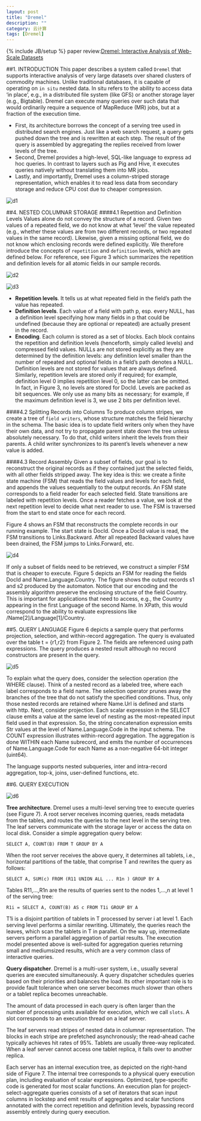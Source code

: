 ```yaml
---
layout: post
title: "Dremel"
description: ""
category: 云计算
tags: [Dremel]
---
```

{% include JB/setup %}
paper review:[Dremel: Interactive Analysis of Web-Scale Datasets](http://static.googleusercontent.com/external_content/untrusted_dlcp/research.google.com/zh-CN//pubs/archive/36632.pdf)

<!--break-->
##1. INTRODUCTION
This paper describes a system called `Dremel` that supports interactive analysis of very large datasets over shared clusters of commodity machines. Unlike traditional databases, it is capable of operating on `in situ` nested data. In situ refers to the ability to access data ‘in place’, e.g., in a distributed file system (like GFS) or another storage layer (e.g., Bigtable). Dremel can execute many queries over such data that would ordinarily require a sequence of MapReduce (MR) jobs, but at a fraction of the execution time.

* First, its architecture borrows the concept of a serving tree used in distributed search engines. Just like a web search request, a query gets pushed down the tree and is rewritten at each step. The result of the query is assembled by aggregating the replies received from lower levels of the tree.
* Second, Dremel provides a high-level, SQL-like language to express ad hoc queries. In contrast to layers such as Pig and Hive, it executes queries natively without translating them into MR jobs.
* Lastly, and importantly, Dremel uses a column-striped storage representation, which enables it to read less data from secondary storage and reduce CPU cost due to cheaper compression. 

![d1](/assets/2013-06-03-dremel/dremel1.png)

##4. NESTED COLUMNAR STORAGE
####4.1 Repetition and Definition Levels
Values alone do not convey the structure of a record. Given two values of a repeated field, we do not know at what ‘level’ the value repeated (e.g., whether these values are from two different records, or two repeated values in the same record). Likewise, given a missing optional field, we do not know which enclosing records were defined explicitly. We therefore introduce the concepts of `repetition` and `definition` levels, which are defined below. For reference, see Figure 3 which summarizes the repetition and definition levels for all atomic fields in our sample records.

![d2](/assets/2013-06-03-dremel/dremel2.png)

![d3](/assets/2013-06-03-dremel/dremel3.png)

* **Repetition levels**. It tells us at what repeated field in the field’s path the value has repeated.
* **Definition levels**. Each value of a field with path p, esp. every NULL, has a definition level specifying how many fields in p that could be undefined (because they are optional or repeated) are actually present in the record.
* **Encoding**. Each column is stored as a set of blocks. Each block contains the repetition and definition levels (henceforth, simply called levels) and compressed field values. NULLs are not stored explicitly as they are determined by the definition levels: any definition level smaller than the number of repeated and optional fields in a field’s path denotes a NULL. Definition levels are not stored for values that are always defined. Similarly, repetition levels are stored only if required; for example, definition level 0 implies repetition level 0, so the latter can be omitted. In fact, in Figure 3, no levels are stored for DocId. Levels are packed as bit sequences. We only use as many bits as necessary; for example, if the maximum definition level is 3, we use 2 bits per definition level.

####4.2 Splitting Records into Columns
To produce column stripes, we create a tree of `field writers`, whose structure matches the field hierarchy in the schema. The basic idea is to update field writers only when they have their own data, and not try to propagate parent state down the tree unless absolutely necessary. To do that, child writers inherit the levels from their parents. A child writer synchronizes to its parent’s levels whenever a new value is added.

####4.3 Record Assembly
Given a subset of fields, our goal is to reconstruct the original records as if they contained just the selected fields, with all other fields stripped away. The key idea is this: we create a finite state machine (FSM) that reads the field values and levels for each field, and appends the values sequentially to the output records. An FSM state corresponds to a field reader for each selected field. State transitions are labeled with repetition levels. Once a reader fetches a value, we look at the next repetition level to decide what next reader to use. The FSM is traversed from the start to end state once for each record.

Figure 4 shows an FSM that reconstructs the complete records in our running example. The start state is DocId. Once a DocId value is read, the FSM transitions to Links.Backward. After all repeated Backward values have been drained, the FSM jumps to Links.Forward, etc.

![d4](/assets/2013-06-03-dremel/dremel4.png)

If only a subset of fields need to be retrieved, we construct a simpler FSM that is cheaper to execute. Figure 5 depicts an FSM for reading the fields DocId and Name.Language.Country. The figure shows the output records s1 and s2 produced by the automaton. Notice that our encoding and the assembly algorithm preserve the enclosing structure of the field Country. This is important for applications that need to access, e.g., the Country appearing in the first Language of the second Name. In XPath, this would correspond to the ability to evaluate expressions like /Name[2]/Language[1]/Country.

##5. QUERY LANGUAGE
Figure 6 depicts a sample query that performs projection, selection, and within-record aggregation. The query is evaluated over the table t = {r1,r2} from Figure 2. The fields are referenced using path expressions. The query produces a nested result although no record constructors are present in the query.

![d5](/assets/2013-06-03-dremel/dremel5.png)

To explain what the query does, consider the selection operation (the WHERE clause). Think of a nested record as a labeled tree, where each label corresponds to a field name. The selection operator prunes away the branches of the tree that do not satisfy the specified conditions. Thus, only those nested records are retained where Name.Url is defined and starts with http. Next, consider projection. Each scalar expression in the SELECT clause emits a value at the same level of nesting as the most-repeated input field used in that expression. So, the string concatenation expression emits Str values at the level of Name.Language.Code in the input schema. The COUNT expression illustrates within-record aggregation. The aggregation is done WITHIN each Name subrecord, and emits the number of occurrences of Name.Language.Code for each Name as a non-negative 64-bit integer (uint64).The language supports nested subqueries, inter and intra-record aggregation, top-k, joins, user-defined functions, etc.

##6. QUERY EXECUTION

![d6](/assets/2013-06-03-dremel/dremel6.png)

**Tree architecture**. Dremel uses a multi-level serving tree to execute queries (see Figure 7). A root server receives incoming queries, reads metadata from the tables, and routes the queries to the next level in the serving tree. The leaf servers communicate with the storage layer or access the data on local disk. Consider a simple aggregation query below:

    SELECT A, COUNT(B) FROM T GROUP BY A

When the root server receives the above query, it determines all tablets, i.e., horizontal partitions of the table, that comprise T and rewrites the query as follows:

    SELECT A, SUM(c) FROM (R11 UNION ALL ... R1n ) GROUP BY A

Tables R11,…,R1n are the results of queries sent to the nodes 1,...,n at level 1 of the serving tree:

    R1i = SELECT A, COUNT(B) AS c FROM T1i GROUP BY A

T1i is a disjoint partition of tablets in T processed by server i at level 1. Each serving level performs a similar rewriting. Ultimately, the queries reach the leaves, which scan the tablets in T in parallel. On the way up, intermediate servers perform a parallel aggregation of partial results. The execution model presented above is well-suited for aggregation queries returning small and mediumsized results, which are a very common class of interactive queries.

**Query dispatcher**. Dremel is a multi-user system, i.e., usually several queries are executed simultaneously. A query dispatcher schedules queries based on their priorities and balances the load. Its other important role is to provide fault tolerance when one server becomes much slower than others or a tablet replica becomes unreachable.

The amount of data processed in each query is often larger than the number of processing units available for execution, which we call `slots`. A slot corresponds to an execution thread on a leaf server.

The leaf servers read stripes of nested data in columnar representation. The blocks in each stripe are prefetched asynchronously; the read-ahead cache typically achieves hit rates of 95%. Tablets are usually three-way replicated. When a leaf server cannot access one tablet replica, it falls over to another replica.

Each server has an internal execution tree, as depicted on the right-hand side of Figure 7. The internal tree corresponds to a physical query execution plan, including evaluation of scalar expressions. Optimized, type-specific code is generated for most scalar functions. An execution plan for project-select-aggregate queries consists of a set of iterators that scan input columns in lockstep and emit results of aggregates and scalar functions annotated with the correct repetition and definition levels, bypassing record assembly entirely during query execution.